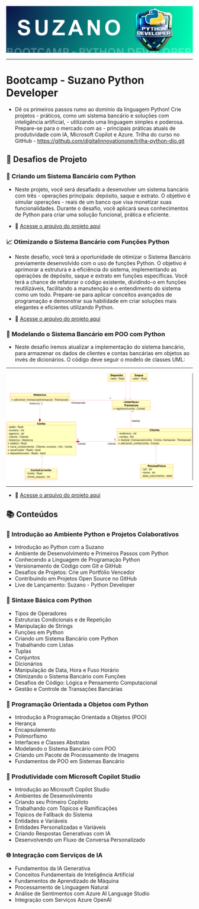 <img src="./public/Suzano-bootcamp.jpg" alt="Suzano Python Developer">

---

# Bootcamp - Suzano Python Developer
- Dê os primeiros passos rumo ao domínio da linguagem Python! Crie projetos - práticos, como um sistema bancário e soluções com inteligência artificial, - utilizando uma linguagem simples e poderosa. Prepare-se para o mercado com as - principais práticas atuais de produtividade com IA, Microsoft Copilot e Azure. Trilha do curso no GitHub - https://github.com/digitalinnovationone/trilha-python-dio.git

## 🚀 Desafios de Projeto

### 💼 Criando um Sistema Bancário com Python
- Neste projeto, você será desafiado a desenvolver um sistema bancário com três - operações principais: depósito, saque e extrato. O objetivo é simular operações - reais de um banco que visa monetizar suas funcionalidades.
Durante o desafio, você aplicará seus conhecimentos de Python para criar uma solução funcional, prática e eficiente.

- 📄 [Acesse o arquivo do projeto aqui](./Sintaxe%20Básica%20com%20Python/Desafio%20de%20Projeto%20-%20Criando%20um%20Sistema%20Bancário%20com%20Python/desafio_criando_um_sistema_bancario_com_python.py)

### 📈 Otimizando o Sistema Bancário com Funções Python
- Neste desafio, você terá a oportunidade de otimizar o Sistema Bancário previamente desenvolvido com o uso de funções Python. O objetivo é aprimorar a estrutura e a eficiência do sistema, implementando as operações de depósito, saque e extrato em funções específicas. Você terá a chance de refatorar o código existente, dividindo-o em funções reutilizáveis, facilitando a manutenção e o entendimento do sistema como um todo. Prepare-se para aplicar conceitos avançados de programação e demonstrar sua habilidade em criar soluções mais elegantes e eficientes utilizando Python.

- 📄 [Acesse o arquivo do projeto aqui](./Trabalhando%20com%20coleções%20em%20Python//DESAFIO%20-%20Otimizando%20o%20Sistema%20Bancário%20com%20Funções%20Python/desafio_otimizando_um_sistema_bancario_com_funcoes_python.py)

### 🏦 Modelando o Sistema Bancário em POO com Python
- Neste desafio iremos atualizar a implementação do sistema bancário, para armazenar os dados de clientes e contas bancárias em objetos ao invés de dicionários. O código deve seguir o modelo de classes UML:

---
<img src="./Programação Orientada a Objetos com Python/Desafio de projeto - Modelando o Sistema Bancário em POO com Python/DOCS/Trilha Python - desafio.png" alt="Diagrama UML">

---

- 📄 [Acesse o arquivo do projeto aqui](./Programação%20Orientada%20a%20Objetos%20com%20Python/Desafio%20de%20projeto%20-%20Modelando%20o%20Sistema%20Bancário%20em%20POO%20com%20Python/desafio_de_projeto-modelando_o_sistema_bancario_em_poo_com_python.py)

## 📚 Conteúdos
### 🔰 Introdução ao Ambiente Python e Projetos Colaborativos
- Introdução ao Python com a Suzano
- Ambiente de Desenvolvimento e Primeiros Passos com Python
- Conhecendo a Linguagem de Programação Python
- Versionamento de Código com Git e GitHub
- Desafios de Projetos: Crie um Portfólio Vencedor
- Contribuindo em Projetos Open Source no GitHub
- Live de Lançamento: Suzano - Python Developer
### 🐍 Sintaxe Básica com Python
- Tipos de Operadores
- Estruturas Condicionais e de Repetição
- Manipulação de Strings
- Funções em Python
- Criando um Sistema Bancário com Python
- Trabalhando com Listas
- Tuplas
- Conjuntos
- Dicionários
- Manipulação de Data, Hora e Fuso Horário
- Otimizando o Sistema Bancário com Funções
- Desafios de Código: Lógica e Pensamento Computacional
- Gestão e Controle de Transações Bancárias
### 🧱 Programação Orientada a Objetos com Python
- Introdução à Programação Orientada a Objetos (POO)
- Herança
- Encapsulamento
- Polimorfismo
- Interfaces e Classes Abstratas
- Modelando o Sistema Bancário com POO
- Criando um Pacote de Processamento de Imagens
- Fundamentos de POO em Sistemas Bancário
### 🤖 Produtividade com Microsoft Copilot Studio
- Introdução ao Microsoft Copilot Studio
- Ambientes de Desenvolvimento
- Criando seu Primeiro Copiloto
- Trabalhando com Tópicos e Ramificações
- Tópicos de Fallback do Sistema
- Entidades e Variáveis
- Entidades Personalizadas e Variáveis
- Criando Respostas Generativas com IA
- Desenvolvendo um Fluxo de Conversa Personalizado
### 🌐 Integração com Serviços de IA
- Fundamentos da IA Generativa
- Conceitos Fundamentais de Inteligência Artificial
- Fundamentos de Aprendizado de Máquina
- Processamento de Linguagem Natural
- Análise de Sentimentos com Azure AI Language Studio
- Integração com Serviços Azure OpenAI